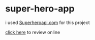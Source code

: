 # super-hero-app

i used [Superheroapi.com](https://www.superheroapi.com/) for this project 

[click here](https://sina-shafiee.github.io/super-hero-app/) to review online
